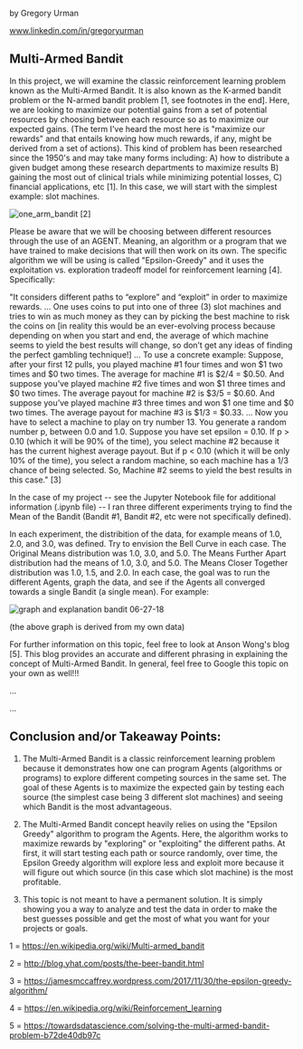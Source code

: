 
by Gregory Urman

www.linkedin.com/in/gregoryurman 


## Multi-Armed Bandit ##

In this project, we will examine the classic reinforcement learning problem known as the Multi-Armed Bandit. It is also known as the K-armed bandit problem or the N-armed bandit problem [1, see footnotes in the end]. Here, we are looking to maximize our potential gains from a set of potential resources by choosing between each resource so as to maximize our expected gains. (The term I've heard the most here is "maximize our rewards" and that entails knowing how much rewards, if any, might be derived from a set of actions). This kind of problem has been researched since the 1950's and may take many forms including: A) how to distribute a given budget among these research departments to maximize results B) gaining the most out of clinical trials while minimizing potential losses, C) financial applications, etc [1]. In this case, we will start with the simplest example: slot machines.


![one_arm_bandit](https://user-images.githubusercontent.com/22970879/41629289-ec662a58-73e5-11e8-9f41-40c6d7ba5a36.jpg)
[2]


Please be aware that we will be choosing between different resources through the use of an AGENT. Meaning, an algorithm or a program that we have trained to make decisions that will then work on its own. The specific algorithm we will be using is called "Epsilon-Greedy" and it uses the exploitation vs. exploration tradeoff model for reinforcement learning [4]. Specifically:


"It considers different paths to “explore” and “exploit” in order to maximize rewards. ... One uses coins to put into one of three (3) slot machines and tries to win as much money as they can by picking the best machine to risk the coins on [in reality this would be an ever-evolving process because depending on when you start and end, the average of which machine seems to yield the best results will change, so don’t get any ideas of finding the perfect gambling technique!] ... To use a concrete example: Suppose, after your first 12 pulls, you played machine #1 four times and won $1 two times and $0 two times. The average for machine #1 is $2/4 = $0.50. And suppose you’ve played machine #2 five times and won $1 three times and $0 two times. The average payout for machine #2 is $3/5 = $0.60. And suppose you’ve played machine #3 three times and won $1 one time and $0 two times. The average payout for machine #3 is $1/3 = $0.33. ... Now you have to select a machine to play on try number 13. You generate a random number p, between 0.0 and 1.0. Suppose you have set epsilon = 0.10. If p > 0.10 (which it will be 90% of the time), you select machine #2 because it has the current highest average payout. But if p < 0.10 (which it will be only 10% of the time), you select a random machine, so each machine has a 1/3 chance of being selected. So, Machine #2 seems to yield the best results in this case." [3] 


In the case of my project -- see the Jupyter Notebook file for additional information (.ipynb file) -- I ran three different experiments trying to find the Mean of the Bandit (Bandit #1, Bandit #2, etc were not specifically defined). 

In each experiment, the distribition of the data, for example means of 1.0, 2.0, and 3.0, was defined. Try to envision the Bell Curve in each case. The Original Means distribution was 1.0, 3.0, and 5.0. The Means Further Apart distribution had the means of 1.0, 3.0, and 5.0. The Means Closer Together distribution was 1.0, 1.5, and 2.0. In each case, the goal was to run the different Agents, graph the data, and see if the Agents all converged towards a single Bandit (a single mean). For example:  


![graph and explanation bandit 06-27-18](https://user-images.githubusercontent.com/22970879/42009969-da698d08-7a49-11e8-938d-8ae9803feea3.png)

(the above graph is derived from my own data)

For further information on this topic, feel free to look at Anson Wong's blog [5]. This blog provides an accurate and different phrasing in explaining the concept of Multi-Armed Bandit. In general, feel free to Google this topic on your own as well!!!

...

...

## Conclusion and/or Takeaway Points: ##

1) The Multi-Armed Bandit is a classic reinforcement learning problem because it demonstrates how one can program Agents (algorithms or programs) to explore different competing sources in the same set. The goal of these Agents is to maximize the expected gain by testing each source (the simplest case being 3 different slot machines) and seeing which Bandit is the most advantageous. 

2) The Multi-Armed Bandit concept heavily relies on using the "Epsilon Greedy" algorithm to program the Agents. Here, the algorithm works to maximize rewards by "exploring" or "exploiting" the different paths. At first, it will start testing each path or source randomly, over time, the Epsilon Greedy algorithm will explore less and exploit more because it will figure out which source (in this case which slot machine) is the most profitable.

3) This topic is not meant to have a permanent solution. It is simply showing you a way to analyze and test the data in order to make the best guesses possible and get the most of what you want for your projects or goals. 







1 = https://en.wikipedia.org/wiki/Multi-armed_bandit 

2 = http://blog.yhat.com/posts/the-beer-bandit.html 

3 = https://jamesmccaffrey.wordpress.com/2017/11/30/the-epsilon-greedy-algorithm/

4 = https://en.wikipedia.org/wiki/Reinforcement_learning

5 = https://towardsdatascience.com/solving-the-multi-armed-bandit-problem-b72de40db97c
